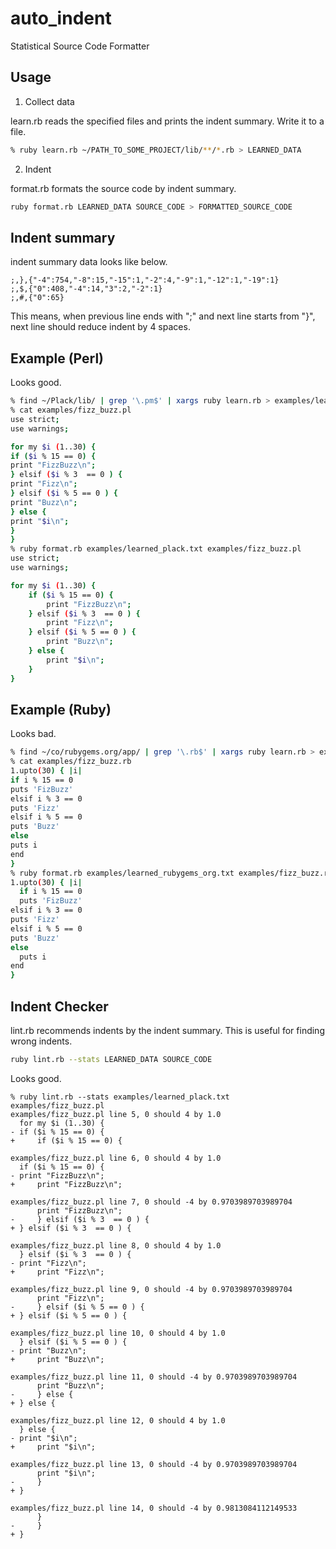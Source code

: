 # auto_indent

Statistical Source Code Formatter

## Usage

1. Collect data

learn.rb reads the specified files and prints the indent summary. Write it to a file.

```bash
% ruby learn.rb ~/PATH_TO_SOME_PROJECT/lib/**/*.rb > LEARNED_DATA
```

2. Indent

format.rb formats the source code by indent summary.

```bash
ruby format.rb LEARNED_DATA SOURCE_CODE > FORMATTED_SOURCE_CODE
```

## Indent summary

indent summary data looks like below.

```
;,},{"-4":754,"-8":15,"-15":1,"-2":4,"-9":1,"-12":1,"-19":1}
;,$,{"0":408,"-4":14,"3":2,"-2":1}
;,#,{"0":65}
```

This means, when previous line ends with ";" and next line starts from "}", next line should reduce indent by 4 spaces.

## Example (Perl)

Looks good.

```bash
% find ~/Plack/lib/ | grep '\.pm$' | xargs ruby learn.rb > examples/learned_plack.txt
% cat examples/fizz_buzz.pl
use strict;
use warnings;

for my $i (1..30) {
if ($i % 15 == 0) {
print "FizzBuzz\n";
} elsif ($i % 3  == 0 ) {
print "Fizz\n";
} elsif ($i % 5 == 0 ) {
print "Buzz\n";
} else {
print "$i\n";
}
}
% ruby format.rb examples/learned_plack.txt examples/fizz_buzz.pl
use strict;
use warnings;

for my $i (1..30) {
    if ($i % 15 == 0) {
        print "FizzBuzz\n";
    } elsif ($i % 3  == 0 ) {
        print "Fizz\n";
    } elsif ($i % 5 == 0 ) {
        print "Buzz\n";
    } else {
        print "$i\n";
    }
}
```

## Example (Ruby)

Looks bad.

```bash
% find ~/co/rubygems.org/app/ | grep '\.rb$' | xargs ruby learn.rb > examples/learned_rubygems_org.txt
% cat examples/fizz_buzz.rb
1.upto(30) { |i|
if i % 15 == 0
puts 'FizBuzz'
elsif i % 3 == 0
puts 'Fizz'
elsif i % 5 == 0
puts 'Buzz'
else
puts i
end
}
% ruby format.rb examples/learned_rubygems_org.txt examples/fizz_buzz.rb
1.upto(30) { |i|
  if i % 15 == 0
  puts 'FizBuzz'
elsif i % 3 == 0
puts 'Fizz'
elsif i % 5 == 0
puts 'Buzz'
else
  puts i
end
}
```

## Indent Checker

lint.rb recommends indents by the indent summary. This is useful for finding wrong indents.

```bash
ruby lint.rb --stats LEARNED_DATA SOURCE_CODE
```

Looks good.

```
% ruby lint.rb --stats examples/learned_plack.txt examples/fizz_buzz.pl
examples/fizz_buzz.pl line 5, 0 should 4 by 1.0
  for my $i (1..30) {
- if ($i % 15 == 0) {
+     if ($i % 15 == 0) {

examples/fizz_buzz.pl line 6, 0 should 4 by 1.0
  if ($i % 15 == 0) {
- print "FizzBuzz\n";
+     print "FizzBuzz\n";

examples/fizz_buzz.pl line 7, 0 should -4 by 0.9703989703989704
      print "FizzBuzz\n";
-     } elsif ($i % 3  == 0 ) {
+ } elsif ($i % 3  == 0 ) {

examples/fizz_buzz.pl line 8, 0 should 4 by 1.0
  } elsif ($i % 3  == 0 ) {
- print "Fizz\n";
+     print "Fizz\n";

examples/fizz_buzz.pl line 9, 0 should -4 by 0.9703989703989704
      print "Fizz\n";
-     } elsif ($i % 5 == 0 ) {
+ } elsif ($i % 5 == 0 ) {

examples/fizz_buzz.pl line 10, 0 should 4 by 1.0
  } elsif ($i % 5 == 0 ) {
- print "Buzz\n";
+     print "Buzz\n";

examples/fizz_buzz.pl line 11, 0 should -4 by 0.9703989703989704
      print "Buzz\n";
-     } else {
+ } else {

examples/fizz_buzz.pl line 12, 0 should 4 by 1.0
  } else {
- print "$i\n";
+     print "$i\n";

examples/fizz_buzz.pl line 13, 0 should -4 by 0.9703989703989704
      print "$i\n";
-     }
+ }

examples/fizz_buzz.pl line 14, 0 should -4 by 0.9813084112149533
      }
-     }
+ }
```
